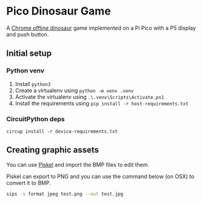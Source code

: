 # Pico Dinosaur Game

A [Chrome offline dinosaur](chrome://dino/) game implemented on a Pi Pico with a P5 display and push button.


## Initial setup

### Python venv
1. Install `python3`
2. Create a virtualenv using `python -m venv .venv`
3. Activate the virtualenv using `.\.venv\Scripts\Activate.ps1`
4. Install the requirements using `pip install -r host-requirements.txt`


### CircuitPython deps
```shell
circup install -r device-requirements.txt
```


## Creating graphic assets

You can use [Piskel](https://www.piskelapp.com/) and import the BMP files to edit them.

Piskel can export to PNG and you can use the command below (on OSX) to convert it to BMP.

```bash
sips -s format jpeg test.png --out test.jpg
```


